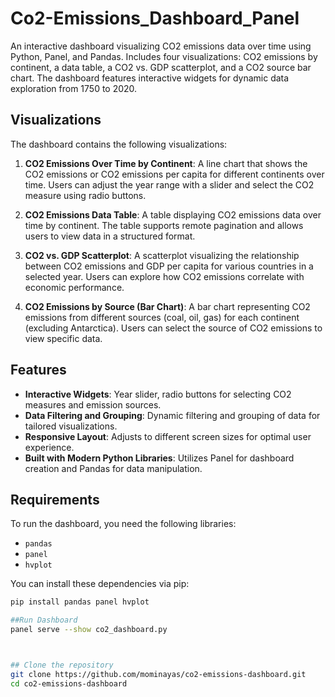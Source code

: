 # Co2-Emissions_Dashboard_Panel
An interactive dashboard visualizing CO2 emissions data over time using Python, Panel, and Pandas. Includes four visualizations: CO2 emissions by continent, a data table, a CO2 vs. GDP scatterplot, and a CO2 source bar chart. The dashboard features interactive widgets for dynamic data exploration from 1750 to 2020.

## Visualizations

The dashboard contains the following visualizations:

1. **CO2 Emissions Over Time by Continent**: A line chart that shows the CO2 emissions or CO2 emissions per capita for different continents over time. Users can adjust the year range with a slider and select the CO2 measure using radio buttons.

2. **CO2 Emissions Data Table**: A table displaying CO2 emissions data over time by continent. The table supports remote pagination and allows users to view data in a structured format.

3. **CO2 vs. GDP Scatterplot**: A scatterplot visualizing the relationship between CO2 emissions and GDP per capita for various countries in a selected year. Users can explore how CO2 emissions correlate with economic performance.

4. **CO2 Emissions by Source (Bar Chart)**: A bar chart representing CO2 emissions from different sources (coal, oil, gas) for each continent (excluding Antarctica). Users can select the source of CO2 emissions to view specific data.

## Features

- **Interactive Widgets**: Year slider, radio buttons for selecting CO2 measures and emission sources.
- **Data Filtering and Grouping**: Dynamic filtering and grouping of data for tailored visualizations.
- **Responsive Layout**: Adjusts to different screen sizes for optimal user experience.
- **Built with Modern Python Libraries**: Utilizes Panel for dashboard creation and Pandas for data manipulation.

## Requirements

To run the dashboard, you need the following libraries:

- `pandas`
- `panel`
- `hvplot`

You can install these dependencies via pip:

```bash
pip install pandas panel hvplot

##Run Dashboard
panel serve --show co2_dashboard.py



## Clone the repository
git clone https://github.com/mominayas/co2-emissions-dashboard.git
cd co2-emissions-dashboard
